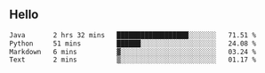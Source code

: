 ## Hello
<!--START_SECTION:waka-->

```txt
Java       2 hrs 32 mins   ██████████████████░░░░░░░   71.51 %
Python     51 mins         ██████░░░░░░░░░░░░░░░░░░░   24.08 %
Markdown   6 mins          ▓░░░░░░░░░░░░░░░░░░░░░░░░   03.24 %
Text       2 mins          ▒░░░░░░░░░░░░░░░░░░░░░░░░   01.17 %
```

<!--END_SECTION:waka-->
